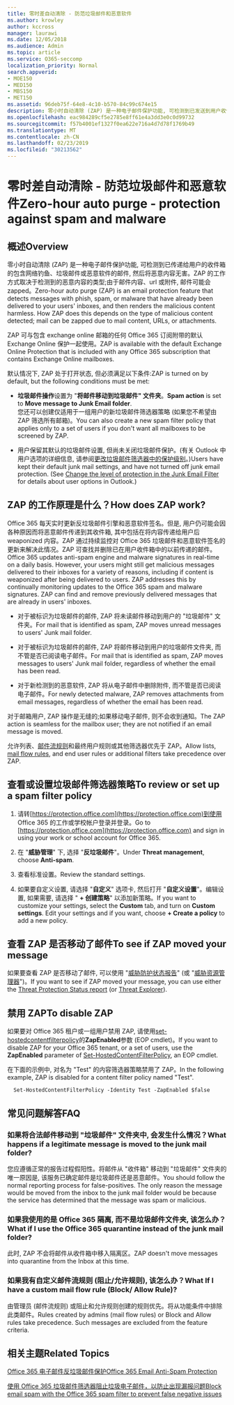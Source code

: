 ```yaml
---
title: 零时差自动清除 - 防范垃圾邮件和恶意软件
ms.author: krowley
author: kccross
manager: laurawi
ms.date: 12/05/2018
ms.audience: Admin
ms.topic: article
ms.service: O365-seccomp
localization_priority: Normal
search.appverid:
- MOE150
- MED150
- MBS150
- MET150
ms.assetid: 96deb75f-64e8-4c10-b570-84c99c674e15
description: 零小时自动清除 (ZAP) 是一种电子邮件保护功能, 可检测到已发送到用户收件箱的垃圾邮件或恶意软件的邮件, 然后将恶意内容无害。ZAP 的工作方式取决于检测到的恶意内容的类型。
ms.openlocfilehash: eac984289cf5e2785e8ff61e4a3dd3e0c0d99732
ms.sourcegitcommit: f57b4001ef1327f0ea622e716a4d7d78f1769b49
ms.translationtype: MT
ms.contentlocale: zh-CN
ms.lasthandoff: 02/23/2019
ms.locfileid: "30213562"
---
```

# <a name="zero-hour-auto-purge---protection-against-spam-and-malware"></a><span data-ttu-id="6d50b-104">零时差自动清除 - 防范垃圾邮件和恶意软件</span><span class="sxs-lookup"><span data-stu-id="6d50b-104">Zero-hour auto purge - protection against spam and malware</span></span>

## <a name="overview"></a><span data-ttu-id="6d50b-105">概述</span><span class="sxs-lookup"><span data-stu-id="6d50b-105">Overview</span></span>

<span data-ttu-id="6d50b-p102">零小时自动清除 (ZAP) 是一种电子邮件保护功能, 可检测到已传递给用户的收件箱的包含网络钓鱼、垃圾邮件或恶意软件的邮件, 然后将恶意内容无害。ZAP 的工作方式取决于检测到的恶意内容的类型;由于邮件内容、url 或附件, 邮件可能会 zapped。</span><span class="sxs-lookup"><span data-stu-id="6d50b-p102">Zero-hour auto purge (ZAP) is an email protection feature that detects messages with phish, spam, or malware that have already been delivered to your users' inboxes, and then renders the malicious content harmless. How ZAP does this depends on the type of malicious content detected; mail can be zapped due to mail content, URLs, or attachments.</span></span>
  
<span data-ttu-id="6d50b-108">ZAP 可与包含 exchange online 邮箱的任何 Office 365 订阅附带的默认 Exchange Online 保护一起使用。</span><span class="sxs-lookup"><span data-stu-id="6d50b-108">ZAP is available with the default Exchange Online Protection that is included with any Office 365 subscription that contains Exchange Online mailboxes.</span></span>

<span data-ttu-id="6d50b-109">默认情况下, ZAP 处于打开状态, 但必须满足以下条件:</span><span class="sxs-lookup"><span data-stu-id="6d50b-109">ZAP is turned on by default, but the following conditions must be met:</span></span>
  
- <span data-ttu-id="6d50b-110">**垃圾邮件操作**设置为 "**将邮件移动到垃圾邮件" 文件夹**。</span><span class="sxs-lookup"><span data-stu-id="6d50b-110">**Spam action** is set to **Move message to Junk Email folder**.</span></span> <br/><span data-ttu-id="6d50b-111">您还可以创建仅适用于一组用户的新垃圾邮件筛选器策略 (如果您不希望由 ZAP 筛选所有邮箱)。</span><span class="sxs-lookup"><span data-stu-id="6d50b-111">You can also create a new spam filter policy that applies only to a set of users if you don't want all mailboxes to be screened by ZAP.</span></span>

- <span data-ttu-id="6d50b-p103">用户保留其默认的垃圾邮件设置, 但尚未关闭垃圾邮件保护。(有关 Outlook 中用户选项的详细信息, 请参阅[更改垃圾邮件筛选器中的保护级别](https://support.office.com/article/change-the-level-of-protection-in-the-junk-email-filter-e89c12d8-9d61-4320-8c57-d982c8d52f6b)。)</span><span class="sxs-lookup"><span data-stu-id="6d50b-p103">Users have kept their default junk mail settings, and have not turned off junk email protection. (See [Change the level of protection in the Junk Email Filter](https://support.office.com/article/change-the-level-of-protection-in-the-junk-email-filter-e89c12d8-9d61-4320-8c57-d982c8d52f6b) for details about user options in Outlook.)</span></span> 
  
## <a name="how-does-zap-work"></a><span data-ttu-id="6d50b-114">ZAP 的工作原理是什么？</span><span class="sxs-lookup"><span data-stu-id="6d50b-114">How does ZAP work?</span></span>

<span data-ttu-id="6d50b-p104">Office 365 每天实时更新反垃圾邮件引擎和恶意软件签名。但是, 用户仍可能会因各种原因而将恶意邮件传递到其收件箱, 其中包括在将内容传递给用户后 weaponized 内容。ZAP 通过持续监控对 Office 365 垃圾邮件和恶意软件签名的更新来解决此情况。ZAP 可查找并删除已在用户收件箱中的以前传递的邮件。</span><span class="sxs-lookup"><span data-stu-id="6d50b-p104">Office 365 updates anti-spam engine and malware signatures in real-time on a daily basis. However, your users might still get malicious messages delivered to their inboxes for a variety of reasons, including if content is weaponized after being delivered to users. ZAP addresses this by continually monitoring updates to the Office 365 spam and malware signatures. ZAP can find and remove previously delivered messages that are already in users' inboxes.</span></span> 

- <span data-ttu-id="6d50b-119">对于被标识为垃圾邮件的邮件, ZAP 将未读邮件移动到用户的 "垃圾邮件" 文件夹。</span><span class="sxs-lookup"><span data-stu-id="6d50b-119">For mail that is identified as spam, ZAP moves unread messages to users' Junk mail folder.</span></span> 

- <span data-ttu-id="6d50b-120">对于被标识为垃圾邮件的邮件, ZAP 将邮件移动到用户的垃圾邮件文件夹, 而不管是否已阅读电子邮件。</span><span class="sxs-lookup"><span data-stu-id="6d50b-120">For mail that is identified as spam, ZAP moves messages to users' Junk mail folder, regardless of whether the email has been read.</span></span>

- <span data-ttu-id="6d50b-121">对于新检测到的恶意软件, ZAP 将从电子邮件中删除附件, 而不管是否已阅读电子邮件。</span><span class="sxs-lookup"><span data-stu-id="6d50b-121">For newly detected malware, ZAP removes attachments from email messages, regardless of whether the email has been read.</span></span> 
  
<span data-ttu-id="6d50b-122">对于邮箱用户, ZAP 操作是无缝的;如果移动电子邮件, 则不会收到通知。</span><span class="sxs-lookup"><span data-stu-id="6d50b-122">The ZAP action is seamless for the mailbox user; they are not notified if an email message is moved.</span></span>
  
<span data-ttu-id="6d50b-123">允许列表、[邮件流规则](https://go.microsoft.com/fwlink/p/?LinkId=722755)和最终用户规则或其他筛选器优先于 ZAP。</span><span class="sxs-lookup"><span data-stu-id="6d50b-123">Allow lists, [mail flow rules](https://go.microsoft.com/fwlink/p/?LinkId=722755), and end user rules or additional filters take precedence over ZAP.</span></span>
  
## <a name="to-review-or-set-up-a-spam-filter-policy"></a><span data-ttu-id="6d50b-124">查看或设置垃圾邮件筛选器策略</span><span class="sxs-lookup"><span data-stu-id="6d50b-124">To review or set up a spam filter policy</span></span>
  
1. <span data-ttu-id="6d50b-125">请转[https://protection.office.com](https://protection.office.com)到使用 Office 365 的工作或学校帐户登录并登录。</span><span class="sxs-lookup"><span data-stu-id="6d50b-125">Go to [https://protection.office.com](https://protection.office.com) and sign in using your work or school account for Office 365.</span></span>

2. <span data-ttu-id="6d50b-126">在 "**威胁管理**" 下, 选择 "**反垃圾邮件**"。</span><span class="sxs-lookup"><span data-stu-id="6d50b-126">Under **Threat management**, choose **Anti-spam**.</span></span>

3. <span data-ttu-id="6d50b-127">查看标准设置。</span><span class="sxs-lookup"><span data-stu-id="6d50b-127">Review the standard settings.</span></span> 

4. <span data-ttu-id="6d50b-p105">如果要自定义设置, 请选择 "**自定义**" 选项卡, 然后打开 "**自定义设置**"。编辑设置, 如果需要, 请选择 " **+ 创建策略**" 以添加新策略。</span><span class="sxs-lookup"><span data-stu-id="6d50b-p105">If you want to customize your settings, select the **Custom** tab, and turn on **Custom settings**. Edit your settings and if you want, choose **+ Create a policy** to add a new policy.</span></span> 
    
## <a name="to-see-if-zap-moved-your-message"></a><span data-ttu-id="6d50b-130">查看 ZAP 是否移动了邮件</span><span class="sxs-lookup"><span data-stu-id="6d50b-130">To see if ZAP moved your message</span></span>

<span data-ttu-id="6d50b-131">如果要查看 ZAP 是否移动了邮件, 可以使用 "[威胁防护状态报告](view-email-security-reports.md#threat-protection-status-report)" (或 "[威胁资源管理器](use-explorer-in-security-and-compliance.md)")。</span><span class="sxs-lookup"><span data-stu-id="6d50b-131">If you want to see if ZAP moved your message, you can use either the [Threat Protection Status report](view-email-security-reports.md#threat-protection-status-report) (or [Threat Explorer](use-explorer-in-security-and-compliance.md)).</span></span>
    
## <a name="to-disable-zap"></a><span data-ttu-id="6d50b-132">禁用 ZAP</span><span class="sxs-lookup"><span data-stu-id="6d50b-132">To disable ZAP</span></span>
  
<span data-ttu-id="6d50b-133">如果要对 Office 365 租户或一组用户禁用 ZAP, 请使用[set-hostedcontentfilterpolicy](https://go.microsoft.com/fwlink/p/?LinkId=722758)的**ZapEnabled**参数 (EOP cmdlet)。</span><span class="sxs-lookup"><span data-stu-id="6d50b-133">If you want to disable ZAP for your Office 365 tenant, or a set of users, use the **ZapEnabled** parameter of [Set-HostedContentFilterPolicy](https://go.microsoft.com/fwlink/p/?LinkId=722758), an EOP cmdlet.</span></span>
    
<span data-ttu-id="6d50b-134">在下面的示例中, 对名为 "Test" 的内容筛选器策略禁用了 ZAP。</span><span class="sxs-lookup"><span data-stu-id="6d50b-134">In the following example, ZAP is disabled for a content filter policy named "Test".</span></span>
    
```
  Set-HostedContentFilterPolicy -Identity Test -ZapEnabled $false
```

## <a name="faq"></a><span data-ttu-id="6d50b-135">常见问题解答</span><span class="sxs-lookup"><span data-stu-id="6d50b-135">FAQ</span></span>

### <a name="what-happens-if-a-legitimate-message-is-moved-to-the-junk-mail-folder"></a><span data-ttu-id="6d50b-136">如果将合法邮件移动到 "垃圾邮件" 文件夹中, 会发生什么情况？</span><span class="sxs-lookup"><span data-stu-id="6d50b-136">What happens if a legitimate message is moved to the junk mail folder?</span></span>
  
<span data-ttu-id="6d50b-p106">您应遵循正常的报告过程假阳性。将邮件从 "收件箱" 移动到 "垃圾邮件" 文件夹的唯一原因是, 该服务已确定邮件是垃圾邮件还是恶意邮件。</span><span class="sxs-lookup"><span data-stu-id="6d50b-p106">You should follow the normal reporting process for false-positives. The only reason the message would be moved from the inbox to the junk mail folder would be because the service has determined that the message was spam or malicious.</span></span>
  
### <a name="what-if-i-use-the-office-365-quarantine-instead-of-the-junk-mail-folder"></a><span data-ttu-id="6d50b-139">如果我使用的是 Office 365 隔离, 而不是垃圾邮件文件夹, 该怎么办？</span><span class="sxs-lookup"><span data-stu-id="6d50b-139">What if I use the Office 365 quarantine instead of the junk mail folder?</span></span>
  
<span data-ttu-id="6d50b-140">此时, ZAP 不会将邮件从收件箱中移入隔离区。</span><span class="sxs-lookup"><span data-stu-id="6d50b-140">ZAP doesn't move messages into quarantine from the Inbox at this time.</span></span>
  
### <a name="what-if-i-have-a-custom-mail-flow-rule-block-allow-rule"></a><span data-ttu-id="6d50b-141">如果我有自定义邮件流规则 (阻止/允许规则), 该怎么办？</span><span class="sxs-lookup"><span data-stu-id="6d50b-141">What If I have a custom mail flow rule (Block/ Allow Rule)?</span></span>
  
<span data-ttu-id="6d50b-p107">由管理员 (邮件流规则) 或阻止和允许规则创建的规则优先。将从功能条件中排除此类邮件。</span><span class="sxs-lookup"><span data-stu-id="6d50b-p107">Rules created by admins (mail flow rules) or Block and Allow rules take precedence. Such messages are excluded from the feature criteria.</span></span>
  
## <a name="related-topics"></a><span data-ttu-id="6d50b-144">相关主题</span><span class="sxs-lookup"><span data-stu-id="6d50b-144">Related Topics</span></span>

[<span data-ttu-id="6d50b-145">Office 365 电子邮件反垃圾邮件保护</span><span class="sxs-lookup"><span data-stu-id="6d50b-145">Office 365 Email Anti-Spam Protection</span></span>](anti-spam-protection.md)
  
[<span data-ttu-id="6d50b-146">使用 Office 365 垃圾邮件筛选器阻止垃圾电子邮件，以防止出现漏报问题</span><span class="sxs-lookup"><span data-stu-id="6d50b-146">Block email spam with the Office 365 spam filter to prevent false negative issues</span></span>](block-email-spam-to-prevent-false-negatives.md)
  


